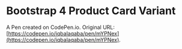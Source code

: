 # Bootstrap 4 Product Card Variant

A Pen created on CodePen.io. Original URL: [https://codepen.io/iqbalaqaba/pen/mYPNex](https://codepen.io/iqbalaqaba/pen/mYPNex).


